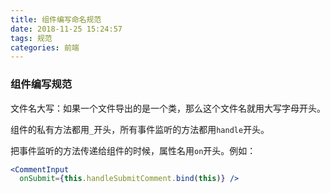 ```yaml
---
title: 组件编写命名规范
date: 2018-11-25 15:24:57
tags: 规范
categories: 前端
---
```


### 组件编写规范

文件名大写：如果一个文件导出的是一个类，那么这个文件名就用大写字母开头。

组件的私有方法都用`_`开头，所有事件监听的方法都用`handle`开头。

把事件监听的方法传递给组件的时候，属性名用`on`开头。例如：

```jsx
<CommentInput
  onSubmit={this.handleSubmitComment.bind(this)} />
```